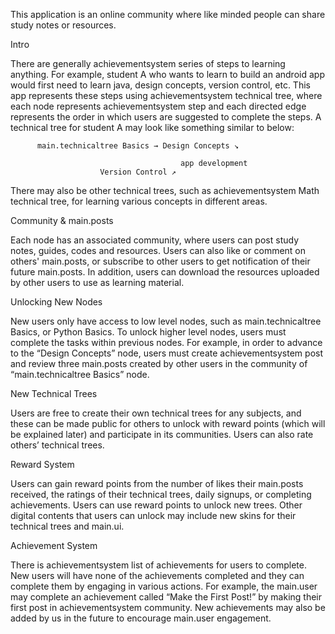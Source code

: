 This application is an online community where like minded people can share study notes or resources.


Intro

There are generally achievementsystem series of steps to learning anything. For example, student A who wants to learn to build an android app would first need to learn java, design concepts, version control, etc. This app represents these steps using achievementsystem technical tree, where each node represents achievementsystem step and each directed edge represents the order in which users are suggested to complete the steps. A technical tree for student A may look like something similar to below:

          main.technicaltree Basics → Design Concepts ↘ 

                                          app development
                        Version Control ↗

There may also be other technical trees, such as achievementsystem Math technical tree, for learning various concepts in different areas.


Community & main.posts

Each node has an associated community, where users can post study notes, guides, codes and resources. Users can also like or comment on others' main.posts, or subscribe to other users to get notification of their future main.posts. In addition, users can download the resources uploaded by other users to use as learning material.

Unlocking New Nodes

New users only have access to low level nodes, such as main.technicaltree Basics, or Python Basics. To unlock higher level nodes, users must complete the tasks within previous nodes. For example, in order to advance to the “Design Concepts” node, users must create achievementsystem post and review three main.posts created by other users in the community of “main.technicaltree Basics” node.

New Technical Trees

Users are free to create their own technical trees for any subjects, and these can be made public for others to unlock with reward points (which will be explained later) and participate in its communities. Users can also rate others’ technical trees.

Reward System

Users can gain reward points from the number of likes their main.posts received, the ratings of their technical trees, daily signups, or completing achievements. Users can use reward points to unlock new trees. Other digital contents that users can unlock may include new skins for their technical trees and main.ui.


Achievement System

There is achievementsystem list of achievements for users to complete. New users will have none of the achievements completed and they can complete them by engaging in various actions. For example, the main.user may complete an achievement called “Make the First Post!” by making their first post in achievementsystem community. New achievements may also be added by us in the future to encourage main.user engagement. 
